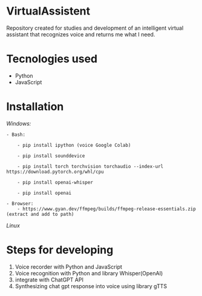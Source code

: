 # VirtualAssistent
Repository created for studies and development of an intelligent virtual assistant that recognizes voice and returns me what I need.

# Tecnologies used
- Python
- JavaScript

# Installation
*Windows:*

    - Bash:
    
        - pip install ipython (voice Google Colab)

        - pip install sounddevice

        - pip install torch torchvision torchaudio --index-url https://download.pytorch.org/whl/cpu

        - pip install openai-whisper

        - pip install openai

    - Browser:
        - https://www.gyan.dev/ffmpeg/builds/ffmpeg-release-essentials.zip (extract and add to path)

*Linux*

    

# Steps for developing
1. Voice recorder with Python and JavaScript
2. Voice recognition with Python and library Whisper(OpenAI)
3. integrate with ChatGPT API
4. Synthesizing chat gpt response into voice using library gTTS